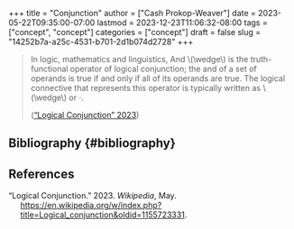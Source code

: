 +++
title = "Conjunction"
author = ["Cash Prokop-Weaver"]
date = 2023-05-22T09:35:00-07:00
lastmod = 2023-12-23T11:06:32-08:00
tags = ["concept", "concept"]
categories = ["concept"]
draft = false
slug = "14252b7a-a25c-4531-b701-2d1b074d2728"
+++

> In logic, mathematics and linguistics, And \\(\wedge\\) is the truth-functional operator of logical conjunction; the and of a set of operands is true if and only if all of its operands are true. The logical connective that represents this operator is typically written as \\(\wedge\\) or ⋅.
>
> (<a href="#citeproc_bib_item_1">“Logical Conjunction” 2023</a>)


## Bibliography {#bibliography}

## References

<style>.csl-entry{text-indent: -1.5em; margin-left: 1.5em;}</style><div class="csl-bib-body">
  <div class="csl-entry"><a id="citeproc_bib_item_1"></a>“Logical Conjunction.” 2023. <i>Wikipedia</i>, May. <a href="https://en.wikipedia.org/w/index.php?title=Logical_conjunction&oldid=1155723331">https://en.wikipedia.org/w/index.php?title=Logical_conjunction&#38;oldid=1155723331</a>.</div>
</div>
